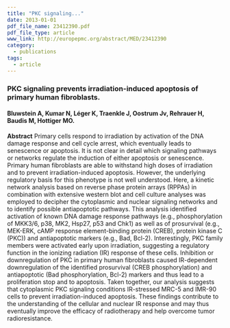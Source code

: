 ```yaml
---
title: "PKC signaling..."
date: 2013-01-01
pdf_file_name: 23412390.pdf
pdf_file_type: article
www_link: http://europepmc.org/abstract/MED/23412390
category:
  - publications
tags:
  - article
---
```


### PKC signaling prevents irradiation-induced apoptosis of primary human fibroblasts.
#### Bluwstein A, Kumar N, Léger K, Traenkle J, Oostrum Jv, Rehrauer H, Baudis M, Hottiger MO.

**Abstract** Primary cells respond to irradiation by activation of the DNA damage response and cell cycle arrest, which eventually leads to senescence or apoptosis. It is not clear in detail which signaling pathways or networks regulate the induction of either apoptosis or senescence. Primary human fibroblasts are able to withstand high doses of irradiation and to prevent irradiation-induced apoptosis. However, the underlying regulatory basis for this phenotype is not well understood. Here, a kinetic network analysis based on reverse phase protein arrays (RPPAs) in combination with extensive western blot and cell culture analyses was employed to decipher the cytoplasmic and nuclear signaling networks and to identify possible antiapoptotic pathways. This analysis identified activation of known DNA damage response pathways (e.g., phosphorylation of MKK3/6, p38, MK2, Hsp27, p53 and Chk1) as well as of prosurvival (e.g., MEK-ERK, cAMP response element-binding protein (CREB), protein kinase C (PKC)) and antiapoptotic markers (e.g., Bad, Bcl-2). Interestingly, PKC family members were activated early upon irradiation, suggesting a regulatory function in the ionizing radiation (IR) response of these cells. Inhibition or downregulation of PKC in primary human fibroblasts caused IR-dependent downregulation of the identified prosurvival (CREB phosphorylation) and antiapoptotic (Bad phosphorylation, Bcl-2) markers and thus lead to a proliferation stop and to apoptosis. Taken together, our analysis suggests that cytoplasmic PKC signaling conditions IR-stressed MRC-5 and IMR-90 cells to prevent irradiation-induced apoptosis. These findings contribute to the understanding of the cellular and nuclear IR response and may thus eventually improve the efficacy of radiotherapy and help overcome tumor radioresistance.

